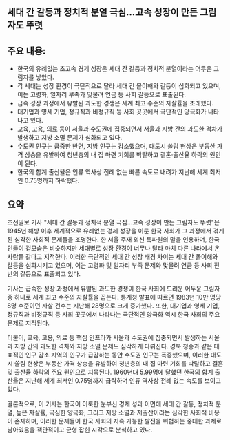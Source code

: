 ## 세대 간 갈등과 정치적 분열 극심…고속 성장이 만든 그림자도 뚜렷

## 주요 내용:
*   한국의 유례없는 초고속 경제 성장은 세대 간 갈등과 정치적 분열이라는 어두운 그림자를 낳았다.
*   각 세대는 성장 환경이 극단적으로 달라 세대 간 몰이해와 갈등이 심화되고 있으며, 이는 고령화, 일자리 부족과 맞물려 연금 등 사회 갈등으로 표출된다.
*   급속 성장 과정에서 유발된 과도한 경쟁은 세계 최고 수준의 자살률을 초래했다.
*   대기업과 영세 기업, 정규직과 비정규직 등 사회 곳곳에서 극단적인 양극화가 나타나고 있다.
*   교육, 고용, 의료 등이 서울과 수도권에 집중되면서 서울과 지방 간의 과도한 격차가 발생하고 지방 소멸 문제가 심화되고 있다.
*   수도권 인구는 급증한 반면, 지방 인구는 감소했으며, 대도시 쏠림 현상은 부동산 가격 상승을 유발하여 청년층의 내 집 마련 기회를 박탈하고 결혼·출산율 하락의 원인이 된다.
*   한국의 합계 출산율은 인류 역사상 전례 없는 빠른 속도로 내려가 지난해 세계 최저인 0.75명까지 하락했다.

## 요약

조선일보 기사 "세대 간 갈등과 정치적 분열 극심…고속 성장이 만든 그림자도 뚜렷"은 1945년 해방 이후 세계적으로 유례없는 경제 성장을 이룬 한국 사회가 그 과정에서 겪게 된 심각한 사회적 문제들을 조명한다. 한 서울 주재 외신 특파원의 말을 인용하며, 한국인들이 겉모습은 비슷하지만 세대별로 성장 환경이 너무나 달라 마치 다른 나라에서 온 사람들 같다고 지적한다. 이러한 극단적인 세대 간 성장 배경 차이는 세대 간 몰이해와 갈등을 심화시키고 있으며, 이는 고령화 및 일자리 부족 문제와 맞물려 연금 등 사회 전반의 갈등으로 표출되고 있다.

기사는 급속한 성장 과정에서 유발된 과도한 경쟁이 한국 사회에 드리운 어두운 그림자 중 하나로 세계 최고 수준의 자살률을 꼽는다. 통계청 발표에 따르면 1983년 10만 명당 8명 수준이던 자살 건수는 지난해 28명으로 크게 증가했다. 또한, 대기업과 영세 기업, 정규직과 비정규직 등 사회 곳곳에서 나타나는 극단적인 양극화 역시 한국 사회의 주요 문제로 지적된다.

더불어, 교육, 고용, 의료 등 핵심 인프라가 서울과 수도권에 집중되면서 발생하는 서울과 지방 간의 과도한 격차와 지방 소멸 문제도 심각하게 다뤄진다. 경북 청송과 같은 대표적인 인구 감소 지역의 인구가 급감하는 동안 수도권 인구는 폭증했으며, 이러한 대도시 쏠림 현상은 부동산 가격 상승을 유발하여 청년층의 내 집 마련 기회를 박탈하고 결혼 및 출산율 하락의 주요 원인으로 지목된다. 1960년대 5.99명에 달했던 한국의 합계 출산율은 지난해 세계 최저인 0.75명까지 급락하며 인류 역사상 전례 없는 속도를 보이고 있다.

결론적으로, 이 기사는 한국이 이룩한 눈부신 경제 성과 이면에 세대 간 갈등, 정치적 분열, 높은 자살률, 극심한 양극화, 그리고 지방 소멸과 저출산이라는 심각한 사회적 비용이 존재하며, 이러한 문제들이 한국 사회의 지속 가능한 발전을 위협하는 중대한 과제로 남아있음을 객관적이고 균형 잡힌 시각으로 분석하고 있다.